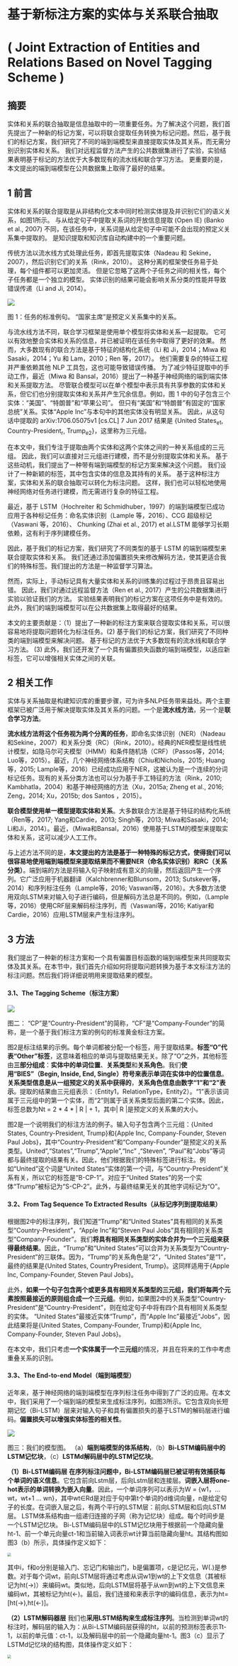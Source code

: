 # 基于新标注方案的实体与关系联合抽取

# ( Joint Extraction of Entities and Relations Based on Novel Tagging Scheme )

## 摘要

实体和关系的联合抽取是信息抽取中的一项重要任务。为了解决这个问题，我们首先提出了一种新的标记方案，可以将联合提取任务转换为标记问题。然后，基于我们的标记方案，我们研究了不同的端到端模型来直接提取实体及其关系，而无需分别识别实体和关系。 我们对远程监督方法产生的公共数据集进行了实验，实验结果表明基于标记的方法优于大多数现有的流水线和联合学习方法。 更重要的是，本文提出的端到端模型在公共数据集上取得了最好的结果。

## 1 前言

实体和关系的联合提取是从非结构化文本中同时检测实体提及并识别它们的语义关系，如图1所示。 与从给定句子中提取关系词的开放信息提取 (Open IE) (Banko et al., 2007) 不同，在该任务中，关系词是从给定句子中可能不会出现的预定义关系集中提取的。 是知识提取和知识库自动构建中的一个重要问题。

传统方法以流水线方式处理此任务，即首先提取实体（Nadeau 和 Sekine，2007），然后识别它们的关系（Rink，2010）。 这种分离的框架使任务易于处理，每个组件都可以更加灵活。 但是它忽略了这两个子任务之间的相关性，每个子任务都是一个独立的模型。 实体识别的结果可能会影响关系分类的性能并导致错误传递（Li and Ji, 2014）。

![](https://gitee.com/Xiaoyingzi09/note-book/raw/master/NLP/%E5%85%B3%E7%B3%BB%E6%8A%BD%E5%8F%96/%E5%A4%8D%E6%9D%82%E8%AF%AD%E5%A2%83%E4%B8%8B%E7%9A%84%E5%AE%9E%E4%BD%93%E5%85%B3%E7%B3%BB%E6%8A%BD%E5%8F%96/1.%E5%BA%8F%E5%88%97%E6%A0%87%E6%B3%A8/Novel%20Tagging/Figure/figure_1.png)

图 1：任务的标准例句。  “国家主席”是预定义关系集中的关系。

与流水线方法不同，联合学习框架是使用单个模型将实体和关系一起提取。 它可以有效地整合实体和关系的信息，并已被证明在该任务中取得了更好的效果。 然而，大多数现有的联合方法是基于特征的结构化系统（Li 和 Ji，2014；Miwa 和 Sasaki，2014；Yu 和 Lam，2010；Ren 等，2017）。 他们需要复杂的特征工程并严重依赖其他 NLP 工具包，这也可能导致错误传播。 为了减少特征提取中的手动工作，最近（Miwa 和 Bansal，2016）提出了一种基于神经网络的端到端实体和关系提取方法。 尽管联合模型可以在单个模型中表示具有共享参数的实体和关系，但它们也分别提取实体和关系并产生冗余信息。例如，图 1 中的句子包含三个实体：“美国”、“特朗普”和“苹果公司”。 但只有“美国”和“特朗普”有固定的“国家总统”关系。实体“Apple Inc”与本句中的其他实体没有明显关系。 因此，从这句话中提取的 arXiv:1706.05075v1 [cs.CL] 7 Jun 2017 结果是 {United States<sub>e1</sub>, Country-President<sub>r</sub>, Trump<sub>e2</sub>}，这里称为三元组。

在本文中，我们专注于提取由两个实体和这两个实体之间的一种关系组成的三元组。 因此，我们可以直接对三元组进行建模，而不是分别提取实体和关系。 基于这些动机，我们提出了一种带有端到端模型的标记方案来解决这个问题。 我们设计了一种新颖的标签，其中包含实体的信息及其持有的关系。 基于这种标注方案，实体和关系的联合抽取可以转化为标注问题。 这样，我们也可以轻松地使用神经网络对任务进行建模，而无需进行复杂的特征工程。

最近，基于 LSTM（Hochreiter 和 Schmidhuber，1997）的端到端模型已成功应用于各种标记任务：命名实体识别（Lample 等，2016）、CCG 超级标记（Vaswani 等，2016）、  Chunking (Zhai et al., 2017) et al.LSTM 能够学习长期依赖，这有利于序列建模任务。

因此，基于我们的标记方案，我们研究了不同类型的基于 LSTM 的端到端模型来联合提取实体和关系。 我们还通过添加偏置损失来修改解码方法，使其更适合我们的特殊标签。我们提出的方法是一种监督学习算法。

然而，实际上，手动标记具有大量实体和关系的训练集的过程过于昂贵且容易出错。 因此，我们对通过远程监督方法（Ren et al., 2017）产生的公共数据集进行实验以验证我们的方法。 实验结果表明我们的标记方案在这项任务中是有效的。 此外，我们的端到端模型可以在公共数据集上取得最好的结果。

本文的主要贡献是：（1）提出了一种新的标注方案来联合提取实体和关系，可以很容易地将提取问题转化为标注任务。(2) 基于我们的标记方案，我们研究了不同种类的端到端模型来解决问题。 基于标记的方法优于大多数现有的流水线和联合学习方法。  (3) 此外，我们还开发了一个具有偏置损失函数的端到端模型，以适应新标签，它可以增强相关实体之间的关联。

## 2 相关工作

实体与关系抽取是构建知识库的重要步骤，可为许多NLP任务带来益处。两个主要框架已被广泛用于解决提取实体及其关系的问题。一个是**流水线方法**，另一个是**联合学习方法**。

**流水线方法将这个任务视为两个分离的任务**，即命名实体识别（NER）（Nadeau和Sekine，2007）和关系分类（RC）（Rink，2010）。经典的NER模型是线性统计模型，如隐马尔可夫模型（HMM）和条件随机场（CRF）（Passos等，2014; Luo等，2015）。最近，几个神经网络体系结构（Chiu和Nichols，2015; Huang等，2015; Lample等，2016）已经成功应用于NER，这被认为是一个连续的分词标记任务。现有的关系分类方法也可以分为基于手工特征的方法（Rink，2010; Kambhatla，2004）和基于神经网络的方法（Xu，2015a; Zheng et al., 2016; Zeng，2014; Xu，2015b; dos Santos ，2015）。

**联合模型使用单一模型提取实体和关系**。大多数联合方法是基于特征的结构化系统（Ren等，2017; Yang和Cardie，2013; Singh等，2013; Miwa和Sasaki，2014; Li和Ji，2014）。最近，（Miwa和Bansal，2016）使用基于LSTM的模型来提取实体和关系，这可以减少人工工作。

与上述方法不同的是，**本文提出的方法是基于一种特殊的标记方式，使得我们可以很容易地使用端到端模型来提取结果而不需要NER（命名实体识别）和RC（关系分类）**。端到端的方法是将输入句子映射成有意义的向量，然后返回产生一个序列。它广泛应用于机器翻译（Kalchbrenner和Blunsom，2013; Sutskever等，2014）和序列标注任务（Lample等，2016; Vaswani等，2016）。大多数方法使用双向LSTM来对输入句子进行编码，但是解码方法总是不同的。例如，（Lample等，2016）使用CRF层来解码标注序列，而（Vaswani等，2016; Katiyar和Cardie，2016）应用LSTM层来产生标注序列。

## 3 方法

我们提出了一种新的标注方案和一个具有偏置目标函数的端到端模型来共同提取实体及其关系。在本节中，我们首先介绍如何将提取问题转换为基于本文标注方法的标注问题。然后我们将详细说明用来提取结果的模型。

#### 3.1、The Tagging Scheme（标注方案）

![](https://gitee.com/Xiaoyingzi09/note-book/raw/master/NLP/%E5%85%B3%E7%B3%BB%E6%8A%BD%E5%8F%96/%E5%A4%8D%E6%9D%82%E8%AF%AD%E5%A2%83%E4%B8%8B%E7%9A%84%E5%AE%9E%E4%BD%93%E5%85%B3%E7%B3%BB%E6%8A%BD%E5%8F%96/1.%E5%BA%8F%E5%88%97%E6%A0%87%E6%B3%A8/Novel%20Tagging/Figure/figure_2.png)

图二： “CP”是“Country-President”的简称，“CF”是“Company-Founder”的简称，是一个基于我们标注方案的例句的标准黄金标注方案。

图2是标注结果的示例。每个单词都被分配一个标签，用于提取结果。**标签“O”代表“Other”标签**，这意味着相应的单词与提取结果无关。除了“O”之外，其他标签由**三部分组成**：**实体中的单词位置**、**关系类型**和**关系角色**。我们**使用“BIES”（Begin, Inside, End, Single）符号来表示单词在实体中的位置信息**。**关系类型信息是从一组预定义的关系中获得的**，**关系角色信息由数字“1”和“2”表示**。提取的结果由三元组表示：（Entity1，RelationType，Entity2）。“1”表示该词属于三元组中的第一个实体，而“2”则属于该关系类型后面的第二个实体。因此，标签总数为Nt = 2 * 4 * | R | + 1，其中| R |是预定义的关系集的大小。

图2是一个说明我们的标注方法的例子。输入句子包含两个三元组：{United States, Country-President, Trump}和{Apple Inc, Company-Founder, Steven Paul Jobs}，其中“Country-President”和“Company-Founder”是预定义的关系类型。United”,“States”,“Trump”,“Apple”,“Inc” ,“Steven”, “Paul”和“Jobs”等词都与最终提取的结果有关。因此，他们根据我们的特殊标签进行标注。例如“United”这个词是“United States”实体的第一个词，与“Country-President”关系有关，所以它的标签是“B-CP-1”。对应于“United States”的另一个实体“Trump”被标记为“S-CP-2”。此外，与最终结果无关的其他字词标记为“O”。

#### 3.2、From Tag Sequence To Extracted Results（从标记序列到提取结果）

根据图2中的标注序列，我们知道“Trump”和“United States”具有相同的关系类型“Country-President”，“Apple Inc”和“Steven Paul Jobs”具有相同的关系类型“Company-Founder”。我们**将具有相同关系类型的实体合并为一个三元组来获得最终结果**。因此，“Trump”和“United States”可以合并为关系类型为“Country-President”的三联体。因为，“Trump”的关系角色是“2”，“United States”是“1”，最终的结果是{United States, CountryPresident, Trump}。这同样适用于{Apple Inc, Company-Founder, Steven Paul Jobs}。

此外，**如果一个句子包含两个或更多具有相同关系类型的三元组，我们将每两个元素按照最接近的原则组合成一个三元组**。例如，如果图2中的关系类型“Country-President”是“Country-President”，则在给定句子中将有四个具有相同关系类型的实体。 “United States”最接近实体“Trump”，而“Apple Inc”最接近“Jobs”，因此结果将是{United States, Company-Founder, Trump}和{Apple Inc, Company-Founder, Steven Paul Jobs}。

在本文中，我们只考虑**一个实体属于一个三元组**的情况，并且在将来的工作中考虑重叠关系的识别。

#### 3.3、The End-to-end Model（端到端模型）

近年来，基于神经网络的端到端模型在序列标注任务中得到了广泛的应用。在本文中，我们采用了一个端到端的模型来生成标注序列，如图3所示。它包含双向长短期记忆（Bi-LSTM）层来对输入句子和具有偏置损失的基于LSTM的解码层进行编码。**偏置损失可以增强实体标签的相关性**。

![](https://gitee.com/Xiaoyingzi09/note-book/raw/master/NLP/%E5%85%B3%E7%B3%BB%E6%8A%BD%E5%8F%96/%E5%A4%8D%E6%9D%82%E8%AF%AD%E5%A2%83%E4%B8%8B%E7%9A%84%E5%AE%9E%E4%BD%93%E5%85%B3%E7%B3%BB%E6%8A%BD%E5%8F%96/1.%E5%BA%8F%E5%88%97%E6%A0%87%E6%B3%A8/Novel%20Tagging/Figure/figure_3.png)

图三：我们的模型图。 （a）**端到端模型的体系结构**，（b）**Bi-LSTM编码层中的LSTM记忆块**，（c）**LSTMd解码层中的LSTM记忆块**。

**（1）Bi-LSTM编码层**
**在序列标注问题中，Bi-LSTM编码层已被证明有效捕获每个单词的语义信息**。它包含前向Lstm层，后向Lstm层和连接层。**词嵌入层将one-hot表示的单词转换为嵌入向量**。因此，一个单词序列可以表示为W = {w1，… wt，wt+1 … wn}，其中wt∈Rd是对应于句中第t个单词的d维词向量，n是给定句子的长度。在词嵌入层之后，有两个平行的LSTM层：前向LSTM层和后向LSTM层。 LSTM体系结构由一组递归连接的子网（称为记忆块）组成。每个时间步是一个LSTM记忆块。 Bi-LSTM编码层中的LSTM记忆块用于根据前一个隐藏向量ht-1、前一个单元向量ct-1和当前输入词表示wt计算当前隐藏向量ht。其结构图如图3（b）所示，具体操作定义如下：

<img src="https://gitee.com/Xiaoyingzi09/note-book/raw/master/NLP/%E5%85%B3%E7%B3%BB%E6%8A%BD%E5%8F%96/%E5%A4%8D%E6%9D%82%E8%AF%AD%E5%A2%83%E4%B8%8B%E7%9A%84%E5%AE%9E%E4%BD%93%E5%85%B3%E7%B3%BB%E6%8A%BD%E5%8F%96/1.%E5%BA%8F%E5%88%97%E6%A0%87%E6%B3%A8/Novel%20Tagging/Figure/formula_1.png" style="zoom:50%;" />

其中i，f和o分别是输入门、忘记门和输出门，b是偏置项，c是记忆元，W(.)是参数。对于每个词wt，前向LSTM层将通过考虑从词w1到wt的上下文信息（其被标记为ht(→)）来编码wt。类似地，后向LSTM层将基于从wn到wt的上下文信息来编码wt，其被标记为ht(←)。最后，我们连接和来表示字t的编码信息，表示为ht=[ht(→),ht(←)]。

**（2）LSTM解码器层**
我们也**采用LSTM结构来生成标注序列**。当检测到单词wt的标注时，解码层的输入为：从Bi-LSTM编码层获得的ht，以前的预测标签表示Tt-1，以前的单元值：ct-1，以及解码层中的前一个隐藏向量ht-1。图3（c）显示了LSTMd记忆块的结构图，具体操作定义如下：

<img src="https://gitee.com/Xiaoyingzi09/note-book/raw/master/NLP/%E5%85%B3%E7%B3%BB%E6%8A%BD%E5%8F%96/%E5%A4%8D%E6%9D%82%E8%AF%AD%E5%A2%83%E4%B8%8B%E7%9A%84%E5%AE%9E%E4%BD%93%E5%85%B3%E7%B3%BB%E6%8A%BD%E5%8F%96/1.%E5%BA%8F%E5%88%97%E6%A0%87%E6%B3%A8/Novel%20Tagging/Figure/formula_2.png" style="zoom:50%;" />










